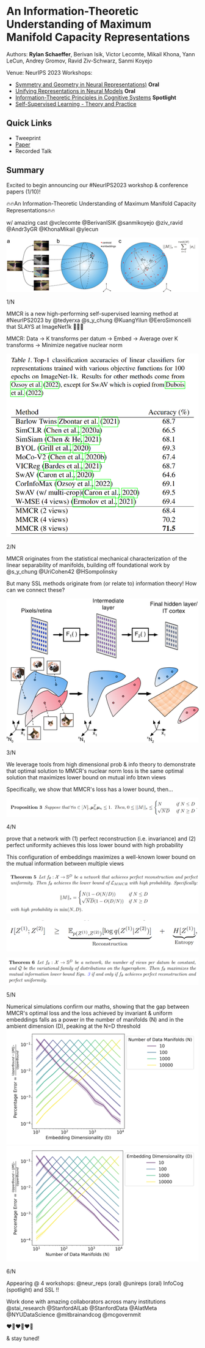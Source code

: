 # An Information-Theoretic Understanding of Maximum Manifold Capacity Representations

Authors: **Rylan Schaeffer**, Berivan Isik, Victor Lecomte, Mikail Khona, Yann LeCun, Andrey Gromov, Ravid Ziv-Schwarz, Sanmi Koyejo

Venue: NeurIPS 2023 Workshops:
- [Symmetry and Geometry in Neural Representations)](https://www.neurreps.org/) **Oral**
- [Unifying Representations in Neural Models](https://unireps.org/) **Oral**
- [Information-Theoretic Principles in Cognitive Systems](https://sites.google.com/view/infocog-neurips-2023/)  **Spotlight**
- [Self-Supervised Learning - Theory and Practice](https://sslneurips23.github.io/)

## Quick Links

- Tweeprint
- [Paper](paper.pdf)
- Recorded Talk

## Summary

Excited to begin announcing our #NeurIPS2023 workshop & conference papers (1/10)!

🔥🔥An Information-Theoretic Understanding of Maximum Manifold Capacity Representations🔥🔥

w/ amazing cast @vclecomte @BerivanISIK @sanmikoyejo  @ziv_ravid @Andr3yGR  @KhonaMikail @ylecun

![](MMCR_sphere_20231124_2117.jpg)

1/N

MMCR is a new high-performing self-supervised learning method at #NeurIPS2023 by @tedyerxa @s_y_chung @KuangYilun @EeroSimoncelli that SLAYS at ImageNet1k 🚀🚀🚀

MMCR: Data -> K transforms per datum -> Embed -> Average over K transforms -> Minimize negative nuclear norm

![](img.png)

2/N

MMCR originates from the statistical mechanical characterization of the linear separability of manifolds, building off foundational work by @s_y_chung @UriCohen42 @HSompolinsky

But many SSL methods originate from (or relate to) information theory! How can we connect these?

![](img_1.png)

3/N


We leverage tools from high dimensional prob & info theory to demonstrate that optimal solution to MMCR's nuclear norm loss is the same optimal solution that maximizes lower bound on mutual info btwn views

Specifically, we show that MMCR's loss has a lower bound, then...

![](img_2.png)

4/N

prove that a network with (1) perfect reconstruction (i.e. invariance) and (2) perfect uniformity achieves this loss lower bound with high probability

This configuration of embeddings maximizes a well-known lower bound on the mutual information between multiple views

![](img_3.png)

![](img_5.png)

![](img_4.png)

5/N

Numerical simulations confirm our maths, showing that the gap between MMCR's optimal loss and the loss achieved by invariant & uniform embeddings falls as a power in the number of manifolds (N) and in the ambient dimension (D), peaking at the N=D threshold
![](uniform_distribution_nuclear_norm_percent_err_vs_D_by_N.png)
![](uniform_distribution_nuclear_norm_percent_err_vs_N_by_D.png)

6/N


Appearing @ 4 workshops: @neur_reps (oral) @unireps (oral) InfoCog (spotlight) and SSL !!

Work done with amazing collaborators across many institutions @stai_research @StanfordAILab @StanfordData @AIatMeta @NYUDataScience @mitbrainandcog @mcgovernmit

❤️‍🔥❤️‍🔥❤️‍🔥

& stay tuned!


